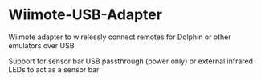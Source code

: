# Wiimote-USB-Adapter
Wiimote adapter to wirelessly connect remotes for Dolphin or other emulators over USB

Support for sensor bar USB passthrough (power only) or external infrared LEDs to act as a sensor bar